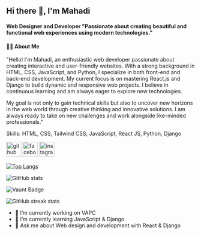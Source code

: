 ## Hi there 👋, I'm Mahadi
#### Web Designer and Developer "Passionate about creating beautiful and functional web experiences using modern technologies." 




#### 🧑‍💻 About Me
"Hello! I'm Mahadi, an enthusiastic web developer passionate about creating interactive and user-friendly websites. With a strong background in HTML, CSS, JavaScript, and Python, I specialize in both front-end and back-end development. My current focus is on mastering React.js and Django to build dynamic and responsive web projects. I believe in continuous learning and am always eager to explore new technologies.

My goal is not only to gain technical skills but also to uncover new horizons in the web world through creative thinking and innovative solutions. I am always ready to take on new challenges and work alongside like-minded professionals."

Skills: HTML, CSS, Tailwind CSS, JavaScript, React JS, Python, Django

[<img src='https://cdn.jsdelivr.net/npm/simple-icons@3.0.1/icons/github.svg' alt='github' height='40'>](https://github.com/mahadi609im)  [<img src='https://cdn.jsdelivr.net/npm/simple-icons@3.0.1/icons/facebook.svg' alt='facebook' height='40'>](https://www.facebook.com/mahadi609im)  [<img src='https://cdn.jsdelivr.net/npm/simple-icons@3.0.1/icons/instagram.svg' alt='instagram' height='40' color='tomato'>](https://www.instagram.com/mahadi609im/)  



[![Top Langs](https://github-readme-stats.vercel.app/api/top-langs/?username=mahadi609im)](https://github.com/anuraghazra/github-readme-stats)

![GitHub stats](https://github-readme-stats.vercel.app/api?username=mahadi609im&show_icons=true)  

![Vaunt Badge](https://api.vaunt.dev/v1/github/entities/mahadi609im/contributions?format=svg&private=false)  

![GitHub streak stats](https://streak-stats.demolab.com/?user=mahadi609im)  




- 🔭 I’m currently working on VAPC 
- 🌱 I’m currently learning JavaScript & Django 
- 💬 Ask me about Web design and development with React & Django  




